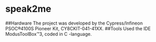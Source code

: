 # speak2me
##Hardware
The project was developed by the Cypress/Infineon PSOC&reg;4100S Pioneer Kit, CY8CKIT-041-41XX.
##Tools
Used the IDE ModusToolBox&trade;3, coded in C -language.


